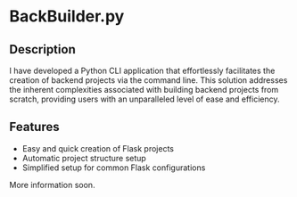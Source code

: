 BackBuilder.py 
=============


Description
-----------

I have developed a Python CLI application that effortlessly facilitates the creation of backend projects via the command line. This solution addresses the inherent complexities associated with building backend projects from scratch, providing users with an unparalleled level of ease and efficiency.

Features
--------

-   Easy and quick creation of Flask projects
-   Automatic project structure setup
-   Simplified setup for common Flask configurations

More information soon.
